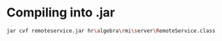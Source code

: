 # Compiling into .jar

```bash
jar cvf remoteservice.jar hr\algebra\rmi\server\RemoteService.class
```